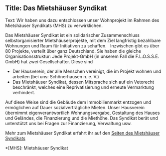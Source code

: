 Title: Das Mietshäuser Syndikat
----
Text:
Wir haben uns dazu entschlossen unser Wohnprojekt im Rahmen des Mietshäuser Syndikats (MHS) zu verwirklichen. 

Das Mietshäuser Syndikat ist ein solidarischer Zusammenschluss selbstorganisierter Mietshäuserprojekte, 
mit dem Ziel langfristig bezahlbare Wohnungen und Raum für Initiativen zu schaffen.  
Inzwischen gibt es über 80 Projekte, verteilt über ganz Deutschland. Sie haben die gleiche Organisationsstruktur: Jede Projekt-GmbH (in unserem Fall die F.L.O.S.S.E. GmbH) hat zwei Gesellschafter. Diese sind

* Der Hausverein, der alle Menschen vereinigt, die im Projekt wohnen und arbeiten (bei uns: Schönerhausen n. e. V.)
* Das Mietshäuser Syndikat, dessen Mitsprache sich auf ein Vetorecht beschränkt, welches eine Reprivatisierung und erneute Vermarktung verhindert.

Auf diese Weise sind die Gebäude dem Immobilienmarkt entzogen und ermöglichen auf Dauer sozialverträgliche Mieten. 
Unser Hausverein übernimmt eigenverantwortlich Wohnungsvergabe, Gestaltung des Hauses und Geländes, 
die Finanzierung und die Miethöhe. Das Syndikat berät und unterstützt uns bei Fragen zur Finanzierung, Verwaltung usw.

Mehr zum Mietshäuser Syndikat erfahrt ihr auf den [Seiten des Mietshäuser Syndikats](http://www.syndikat.org)


*[MHS]: Mietshäuser Syndikat
